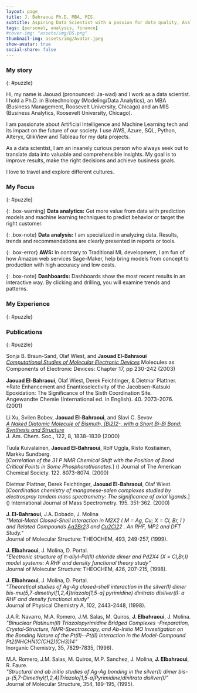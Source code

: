 ```yaml
---
layout: page
title: J. Bahraoui Ph.D, MBA, MIS.
subtitle: Aspiring Data Scientist with a passion for data quality, Analytics, governance, and Business Intelligence.
tags: [personal, analysis, finance]
#cover-img: "assets/img/DS.png"
thumbnail-img: assets/img/Avatar.jpeg
show-avatar: true
social-share: false
---
```

<style>
r { color: Red }
o { color: Orange }
g { color: Green }
b { color: Blue }
t { font-size: 11pt; }
</style>

### <i class="fas fa-puzzle-piece" aria-hidden="true"></i> My story
{: #puzzle}

Hi, my name is Jaouad (pronounced: Ja-wad) and I work as a data scientist. I hold a Ph.D. in Biotechnology (Modeling/Data Analytics), an MBA (Business Management, Roosevelt University, Chicago) and an MIS (Business Analytics, Roosevelt University, Chicago).

I am passionate about Artificial Intelligence and Machine Learning tech and its impact on the future of our society. I use AWS, Azure, SQL, Python, Alteryx, QlikView and Tableau for my data projects.

As a data scientist, I am an insanely curious person who always seek out to translate data into valuable and comprehensible insights. My goal is to improve results, make the right decisions and achieve business goals.

I love to travel and explore different cultures.

### <i class="fas fa-puzzle-piece" aria-hidden="true"></i> My Focus
{: #puzzle}

{: .box-warning}
**Data analytics:** Get more value from data with prediction models and machine learning techniques to predict behavior or target the right customer.

{: .box-note}
**Data analysis:** I am specialized in analyzing data. Results, trends and recommendations are clearly presented in reports or tools.

{: .box-error}
**AWS:** In contrary to Traditional ML development, I am fun of how Amazon web services Sage-Maker, help bring models from concept to production with high accuracy and low costs.

{: .box-note}
**Dashboards:** Dashboards show the most recent results in an interactive way. By clicking and drilling, you will examine trends and patterns.

### <i class="fas fa-puzzle-piece" aria-hidden="true"></i> My Experience
{: #puzzle}



### <i class="fas fa-puzzle-piece" aria-hidden="true"></i> Publications
{: #puzzle}


Sonja B. Braun-Sand, Olaf Wiest, and **Jaouad El-Bahraoui**  
[*Computational Studies of Molecular Electronic Devices*](https://pubs.acs.org/doi/abs/10.1021/bk-2003-0844.ch017)
<t>Molecules as Components of Electronic Devices: Chapter 17, pp 230-242 (2003)</t>  

**Jaouad El-Bahraoui**, Olaf Wiest, Derek Feichtinger, & Dietmar Plattner.  
*Rate Enhancement and Enantioselectivity of the Jacobsen-Katsuki Epoxidation: The Significance of the Sixth Coordination Site.  
<t>Angewandte Chemie (International ed. in English). 40. 2073-2076. (2001)</t>

Li Xu, Svilen Bobev, **Jaouad El-Bahraoui**, and Slavi C. Sevov  
[*A Naked Diatomic Molecule of Bismuth, [Bi2]2-, with a Short Bi-Bi Bond: Synthesis and Structure*](https://www.researchgate.net/publication/228509853_A_Naked_Diatomic_Molecule_of_BismuthBi2_2-_with_a_Short_Bi-Bi_Bond_Synthesis_and_Structure)  
<t>J. Am. Chem. Soc., 122, 8, 1838–1839 (2000)</t>

Tuula Kuivalainen, **Jaouad El-Bahraoui**, Rolf Uggla, Risto Kostiainen, Markku Sundberg.  
[*Correlation of the 31 P NMR Chemical Shift with the Position of Bond Critical Points in Some Phosphorothionates.*] () 
Journal of The American Chemical Society. 122. 8073-8074. (2000)  

Dietmar Plattner, Derek Feichtinger, **Jaouad El-Bahraoui**, Olaf Wiest.  
[*Coordination chemistry of manganese-salen complexes studied by electrospray tandem mass spectrometry: The significance of axial ligands.*] () 
International Journal of Mass Spectrometry. 195. 351-362. (2000)  

**J. El-Bahraoui**, J.A. Dobado, J. Molina  
*"Metal-Metal Closed-Shell Interaction in M2X2 ( M = Ag, Cu; X = Cl, Br, I ) and Related Compounds [Ag2Br2](PH3)3 and [Cu2Cl2](PH3)2 . An RHF, MP2 and DFT Study."*  
Journal of Molecular Structure: THEOCHEM, 493, 249-257, (1999).  

**J. Elbahraoui**, J. Molina, D. Portal.  
*"Electronic structure of π-allyl-Pd(II) chloride dimer and Pd2X4 (X = Cl,Br,I) model systems: A RHF and density functional theory study"*  
Journal of Molecular Structure: THEOCHEM, 426, 207-215, (1998).

**J. Elbahraoui**, J. Molina, D. Portal.  
*"Theoretical studies of Ag-Ag closed-shell interaction in the silver(I) dimer bis-mu(5,7-dimethyl[1,2,4]triazolo[1,5-a] pyrimidine) dinitrato disilver(I): a RHF and density functional study"*  
Journal of Physical Chemistry A, 102, 2443-2448, (1998).  

J.A.R. Navarro, M.A. Romero, J.M. Salas, M. Quiros, **J. Elbahraoui**, J. Molina.  
*"Binuclear Platinum(II) Triazolopyrimidine Bridged Complexes -Preparation, Crystal-Structure, NMR-Spectroscopy, and Ab-Initio MO Investigation on the Bonding Nature of the Pt(II)···Pt(II) Interaction in the Model-Compound Pt2(NHCHN(C(CH2)(CH3))4"*  
Inorganic Chemistry, 35, 7829-7835, (1996).  

M.A. Romero, J.M. Salas, M. Quiros, M.P. Sanchez, J. Molina, **J. Elbahraoui**, R. Faure.  
*"Structural and ab initio studies of Ag-Ag bonding in the silver(I) dimer bis-μ-(5,7-Dimethyl(1,2,4)Triazolo[1,5-a]Pyrimidine)dinitrato disilver(I)"*  
Journal of Molecular Structure, 354, 189-195, (1995).  
